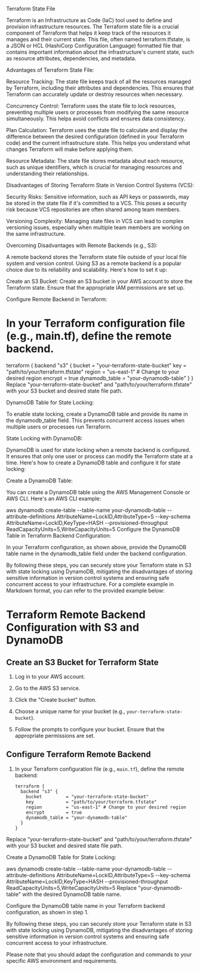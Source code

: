 Terraform State File

Terraform is an Infrastructure as Code (IaC) tool used to define and provision infrastructure resources. The Terraform state file is a crucial component of Terraform that helps it keep track of the resources it manages and their current state. This file, often named terraform.tfstate, is a JSON or HCL (HashiCorp Configuration Language) formatted file that contains important information about the infrastructure's current state, such as resource attributes, dependencies, and metadata.

Advantages of Terraform State File:

Resource Tracking: The state file keeps track of all the resources managed by Terraform, including their attributes and dependencies. This ensures that Terraform can accurately update or destroy resources when necessary.

Concurrency Control: Terraform uses the state file to lock resources, preventing multiple users or processes from modifying the same resource simultaneously. This helps avoid conflicts and ensures data consistency.

Plan Calculation: Terraform uses the state file to calculate and display the difference between the desired configuration (defined in your Terraform code) and the current infrastructure state. This helps you understand what changes Terraform will make before applying them.

Resource Metadata: The state file stores metadata about each resource, such as unique identifiers, which is crucial for managing resources and understanding their relationships.

Disadvantages of Storing Terraform State in Version Control Systems (VCS):

Security Risks: Sensitive information, such as API keys or passwords, may be stored in the state file if it's committed to a VCS. This poses a security risk because VCS repositories are often shared among team members.

Versioning Complexity: Managing state files in VCS can lead to complex versioning issues, especially when multiple team members are working on the same infrastructure.

Overcoming Disadvantages with Remote Backends (e.g., S3):

A remote backend stores the Terraform state file outside of your local file system and version control. Using S3 as a remote backend is a popular choice due to its reliability and scalability. Here's how to set it up:

Create an S3 Bucket: Create an S3 bucket in your AWS account to store the Terraform state. Ensure that the appropriate IAM permissions are set up.

Configure Remote Backend in Terraform:

# In your Terraform configuration file (e.g., main.tf), define the remote backend.
terraform {
  backend "s3" {
    bucket         = "your-terraform-state-bucket"
    key            = "path/to/your/terraform.tfstate"
    region         = "us-east-1" # Change to your desired region
    encrypt        = true
    dynamodb_table = "your-dynamodb-table"
  }
}
Replace "your-terraform-state-bucket" and "path/to/your/terraform.tfstate" with your S3 bucket and desired state file path.

DynamoDB Table for State Locking:

To enable state locking, create a DynamoDB table and provide its name in the dynamodb_table field. This prevents concurrent access issues when multiple users or processes run Terraform.

State Locking with DynamoDB:

DynamoDB is used for state locking when a remote backend is configured. It ensures that only one user or process can modify the Terraform state at a time. Here's how to create a DynamoDB table and configure it for state locking:

Create a DynamoDB Table:

You can create a DynamoDB table using the AWS Management Console or AWS CLI. Here's an AWS CLI example:

aws dynamodb create-table --table-name your-dynamodb-table --attribute-definitions AttributeName=LockID,AttributeType=S --key-schema AttributeName=LockID,KeyType=HASH --provisioned-throughput ReadCapacityUnits=5,WriteCapacityUnits=5
Configure the DynamoDB Table in Terraform Backend Configuration:

In your Terraform configuration, as shown above, provide the DynamoDB table name in the dynamodb_table field under the backend configuration.

By following these steps, you can securely store your Terraform state in S3 with state locking using DynamoDB, mitigating the disadvantages of storing sensitive information in version control systems and ensuring safe concurrent access to your infrastructure. For a complete example in Markdown format, you can refer to the provided example below:

# Terraform Remote Backend Configuration with S3 and DynamoDB

## Create an S3 Bucket for Terraform State

1. Log in to your AWS account.

2. Go to the AWS S3 service.

3. Click the "Create bucket" button.

4. Choose a unique name for your bucket (e.g., `your-terraform-state-bucket`).

5. Follow the prompts to configure your bucket. Ensure that the appropriate permissions are set.

## Configure Terraform Remote Backend

1. In your Terraform configuration file (e.g., `main.tf`), define the remote backend:

   ```hcl
   terraform {
     backend "s3" {
       bucket         = "your-terraform-state-bucket"
       key            = "path/to/your/terraform.tfstate"
       region         = "us-east-1" # Change to your desired region
       encrypt        = true
       dynamodb_table = "your-dynamodb-table"
     }
   }
Replace "your-terraform-state-bucket" and "path/to/your/terraform.tfstate" with your S3 bucket and desired state file path.

Create a DynamoDB Table for State Locking:

aws dynamodb create-table --table-name your-dynamodb-table --attribute-definitions AttributeName=LockID,AttributeType=S --key-schema AttributeName=LockID,KeyType=HASH --provisioned-throughput ReadCapacityUnits=5,WriteCapacityUnits=5
Replace "your-dynamodb-table" with the desired DynamoDB table name.

Configure the DynamoDB table name in your Terraform backend configuration, as shown in step 1.

By following these steps, you can securely store your Terraform state in S3 with state locking using DynamoDB, mitigating the disadvantages of storing sensitive information in version control systems and ensuring safe concurrent access to your infrastructure.


Please note that you should adapt the configuration and commands to your specific AWS environment and requirements.
